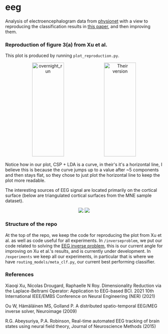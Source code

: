 # eeg
Analysis of electroencephalogram data from [physionet](https://physionet.org/about/database/) with a view to reproducing the classification results in [this paper](https://hal.science/hal-03477057/document?fbclid=IwZXh0bgNhZW0CMTAAAR3UzR91MfBHO73CSZWK6QTDI6t0cpbEQHrmT9r8Vazzl9lGhewVMDXYVOY_aem_PxbOW954AyHy0jTub2Wlvw), and then improving them.


### Reproduction of figure 3(a) from Xu et al.
This plot is produced by running `plot_reproduction.py`.

<p align="center">
  <img src="https://github.com/trialan/eeg/assets/16582240/189a2ee0-9108-4e5a-901e-6096781a20f2" alt="overnight_run" width="45%" height="300px">
  <img src="https://github.com/trialan/eeg/assets/16582240/89a80153-5df3-4abc-8db3-b94622b26080" alt="Their version" width="45%" height="300px">
</p>

Notice how in our plot, CSP + LDA is a curve, in their's it's a horizontal line, I believe this is because the curve jumps up to a value after ~5 components and then stays flat, so they chose to just plot the horizontal line to keep the plot more readable.

The interesting sources of EEG signal are located primarily on the cortical surface (below are triangulated cortical surfaces from the MNE sample dataset).
<p align="center">
  <img src="https://github.com/user-attachments/assets/82d2e22e-f72d-4daa-bc3e-8ef14992988a">
  <img src="https://github.com/user-attachments/assets/ea104ba3-943c-473c-920d-ad4ae1b98dad">
</p>


### Structure of the repo
At the top of the repo, we keep the code for reproducing the plot from Xu et al. as well as code useful for all experiments. In `/inverseproblem`, we put our code related to solving the [EEG inverse problem](https://www.fieldtriptoolbox.org/workshop/baci2017/inverseproblem/), this is our current angle for improving on Xu et al.'s results, and is currently under development. In `/experiments` we keep all our experiments, in particular that is where we have `routing_models/meta_clf.py`, our current best performing classifier.



### References
Xiaoqi Xu, Nicolas Drougard, Raphaelle N Roy. Dimensionality Reduction via the Laplace-Beltrami
Operator: Application to EEG-based BCI. 2021 10th International IEEE/EMBS Conference on Neural
Engineering (NER) (2021)

Ou W, Hämäläinen MS, Golland P. A distributed spatio-temporal EEG/MEG inverse solver, Neuroimage (2009) 

R.G. Abeysuriya, P.A. Robinson, Real-time automated EEG tracking of brain states using neural field theory,
Journal of Neuroscience Methods (2015)
